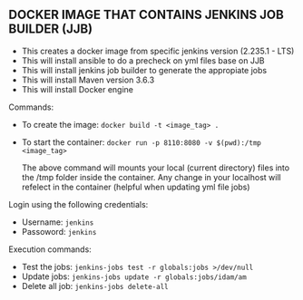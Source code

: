 ## DOCKER IMAGE THAT CONTAINS JENKINS JOB BUILDER (JJB)

- This creates a docker image from specific jenkins version (2.235.1 - LTS)
- This will install ansible to do a precheck on yml files base on JJB
- This will install jenkins job builder to generate the appropiate jobs
- This will install Maven version 3.6.3
- This will install Docker engine

Commands:
* To create the image: `docker build -t <image_tag> .`

* To start the container: `docker run -p 8110:8080 -v $(pwd):/tmp <image_tag>`
    
    The above command will mounts your local (current directory) files into the /tmp folder inside the container. Any change in your localhost will refelect in the container (helpful when updating yml file jobs)

Login using the following credentials:
* Username: `jenkins`
* Passoword: `jenkins`

Execution commands:
* Test the jobs: `jenkins-jobs test -r globals:jobs >/dev/null`
* Update jobs: `jenkins-jobs update -r globals:jobs/idam/am`
* Delete all job: `jenkins-jobs delete-all`